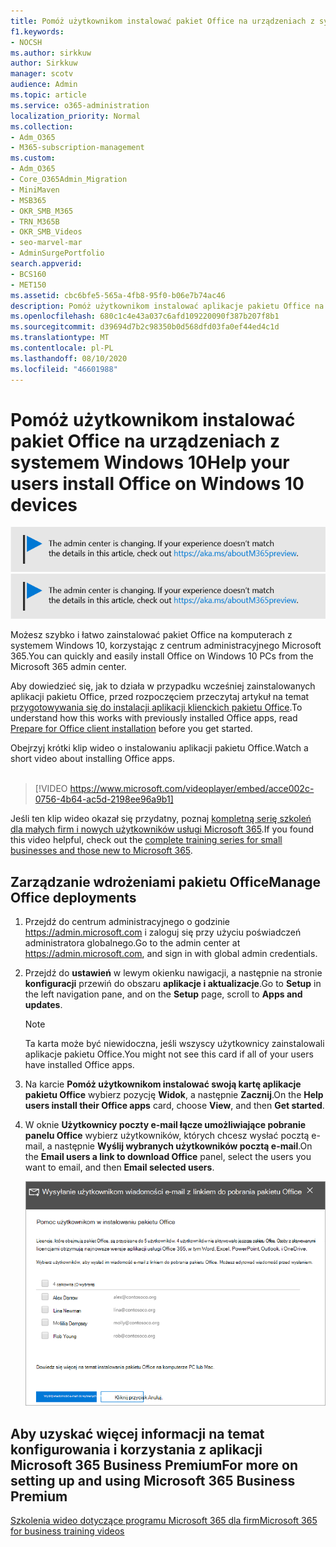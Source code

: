 ```yaml
---
title: Pomóż użytkownikom instalować pakiet Office na urządzeniach z systemem Windows 10
f1.keywords:
- NOCSH
ms.author: sirkkuw
author: Sirkkuw
manager: scotv
audience: Admin
ms.topic: article
ms.service: o365-administration
localization_priority: Normal
ms.collection:
- Adm_O365
- M365-subscription-management
ms.custom:
- Adm_O365
- Core_O365Admin_Migration
- MiniMaven
- MSB365
- OKR_SMB_M365
- TRN_M365B
- OKR_SMB_Videos
- seo-marvel-mar
- AdminSurgePortfolio
search.appverid:
- BCS160
- MET150
ms.assetid: cbc6bfe5-565a-4fb8-95f0-b06e7b74ac46
description: Pomóż użytkownikom instalować aplikacje pakietu Office na urządzeniach z systemem Windows 10 i łatwo instalować pakiet Office na komputerach z systemem Windows 10 w centrum administracyjnym Microsoft 365.
ms.openlocfilehash: 680c1c4e43a037c6afd109220090f387b207f8b1
ms.sourcegitcommit: d39694d7b2c98350b0d568dfd03fa0ef44ed4c1d
ms.translationtype: MT
ms.contentlocale: pl-PL
ms.lasthandoff: 08/10/2020
ms.locfileid: "46601988"
---
```

# <a name="help-your-users-install-office-on-windows-10-devices"></a><span data-ttu-id="b4cb0-103">Pomóż użytkownikom instalować pakiet Office na urządzeniach z systemem Windows 10</span><span class="sxs-lookup"><span data-stu-id="b4cb0-103">Help your users install Office on Windows 10 devices</span></span>

<span data-ttu-id="b4cb0-104">[![Etykieta informująca, że centrum administracyjne zmienia się, a więcej informacji na ten temat możesz znaleźć w witrynie aka.ms/aboutM365preview.](../media/m365admincenterchanging.png)](https://docs.microsoft.com/office365/admin/microsoft-365-admin-center-preview)</span><span class="sxs-lookup"><span data-stu-id="b4cb0-104">[![Label to let you know the admin center is changing and you can find more details at aka.ms/aboutM365preview.](../media/m365admincenterchanging.png)](https://docs.microsoft.com/office365/admin/microsoft-365-admin-center-preview)</span></span>

<span data-ttu-id="b4cb0-105">Możesz szybko i łatwo zainstalować pakiet Office na komputerach z systemem Windows 10, korzystając z centrum administracyjnego Microsoft 365.</span><span class="sxs-lookup"><span data-stu-id="b4cb0-105">You can quickly and easily install Office on Windows 10 PCs from the Microsoft 365 admin center.</span></span>
  
<span data-ttu-id="b4cb0-106">Aby dowiedzieć się, jak to działa w przypadku wcześniej zainstalowanych aplikacji pakietu Office, przed rozpoczęciem przeczytaj artykuł na temat [przygotowywania się do instalacji aplikacji klienckich pakietu Office](prepare-for-office-client-deployment.md).</span><span class="sxs-lookup"><span data-stu-id="b4cb0-106">To understand how this works with previously installed Office apps, read [Prepare for Office client installation](prepare-for-office-client-deployment.md) before you get started.</span></span>

<span data-ttu-id="b4cb0-107">Obejrzyj krótki klip wideo o instalowaniu aplikacji pakietu Office.</span><span class="sxs-lookup"><span data-stu-id="b4cb0-107">Watch a short video about installing Office apps.</span></span><br><br>

> [!VIDEO https://www.microsoft.com/videoplayer/embed/acce002c-0756-4b64-ac5d-2198ee96a9b1] 

<span data-ttu-id="b4cb0-108">Jeśli ten klip wideo okazał się przydatny, poznaj [kompletną serię szkoleń dla małych firm i nowych użytkowników usługi Microsoft 365](https://support.microsoft.com/office/6ab4bbcd-79cf-4000-a0bd-d42ce4d12816).</span><span class="sxs-lookup"><span data-stu-id="b4cb0-108">If you found this video helpful, check out the [complete training series for small businesses and those new to Microsoft 365](https://support.microsoft.com/office/6ab4bbcd-79cf-4000-a0bd-d42ce4d12816).</span></span>

## <a name="manage-office-deployments"></a><span data-ttu-id="b4cb0-109">Zarządzanie wdrożeniami pakietu Office</span><span class="sxs-lookup"><span data-stu-id="b4cb0-109">Manage Office deployments</span></span>

1. <span data-ttu-id="b4cb0-110">Przejdź do centrum administracyjnego o godzinie <a href="https://go.microsoft.com/fwlink/p/?linkid=2024339" target="_blank">https://admin.microsoft.com</a> i zaloguj się przy użyciu poświadczeń administratora globalnego.</span><span class="sxs-lookup"><span data-stu-id="b4cb0-110">Go to the admin center at <a href="https://go.microsoft.com/fwlink/p/?linkid=2024339" target="_blank">https://admin.microsoft.com</a>, and sign in with global admin credentials.</span></span> 

2. <span data-ttu-id="b4cb0-111">Przejdź do **ustawień** w lewym okienku nawigacji, a następnie na stronie **konfiguracji** przewiń do obszaru **aplikacje i aktualizacje**.</span><span class="sxs-lookup"><span data-stu-id="b4cb0-111">Go to **Setup** in the left navigation pane, and on the **Setup** page, scroll to **Apps and updates**.</span></span>
    > [!NOTE]
    > <span data-ttu-id="b4cb0-112">Ta karta może być niewidoczna, jeśli wszyscy użytkownicy zainstalowali aplikacje pakietu Office.</span><span class="sxs-lookup"><span data-stu-id="b4cb0-112">You might not see this card if all of your  users have installed Office apps.</span></span>
  
3. <span data-ttu-id="b4cb0-113">Na karcie **Pomóż użytkownikom instalować swoją kartę aplikacje pakietu Office** wybierz pozycję **Widok**, a następnie **Zacznij**.</span><span class="sxs-lookup"><span data-stu-id="b4cb0-113">On the **Help users install their Office apps** card, choose **View**, and then **Get started**.</span></span>
    
4. <span data-ttu-id="b4cb0-114">W oknie **Użytkownicy poczty e-mail łącze umożliwiające pobranie panelu Office** wybierz użytkowników, których chcesz wysłać pocztą e-mail, a następnie **Wyślij wybranych użytkowników pocztą e-mail**.</span><span class="sxs-lookup"><span data-stu-id="b4cb0-114">On the **Email users a link to download Office** panel, select the users you want to email, and then **Email selected users**.</span></span>

   ![Wybierz pozycję Użytkownicy, aby wysłać wiadomość e-mail za pomocą linku do pobierania pakietu Office.](../media/sendemailtousers.png)

## <a name="for-more-on-setting-up-and-using-microsoft-365-business-premium"></a><span data-ttu-id="b4cb0-116">Aby uzyskać więcej informacji na temat konfigurowania i korzystania z aplikacji Microsoft 365 Business Premium</span><span class="sxs-lookup"><span data-stu-id="b4cb0-116">For more on setting up and using Microsoft 365 Business Premium</span></span>

[<span data-ttu-id="b4cb0-117">Szkolenia wideo dotyczące programu Microsoft 365 dla firm</span><span class="sxs-lookup"><span data-stu-id="b4cb0-117">Microsoft 365 for business training videos</span></span>](https://support.microsoft.com/office/6ab4bbcd-79cf-4000-a0bd-d42ce4d12816)
